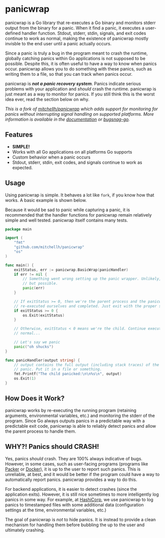 # panicwrap

panicwrap is a Go library that re-executes a Go binary and monitors stderr
output from the binary for a panic. When it find a panic, it executes a
user-defined handler function. Stdout, stderr, stdin, signals, and exit
codes continue to work as normal, making the existence of panicwrap mostly
invisble to the end user until a panic actually occurs.

Since a panic is truly a bug in the program meant to crash the runtime,
globally catching panics within Go applications is not supposed to be possible.
Despite this, it is often useful to have a way to know when panics occur.
panicwrap allows you to do something with these panics, such as writing them
to a file, so that you can track when panics occur.

panicwrap is ***not a panic recovery system***. Panics indicate serious
problems with your application and _should_ crash the runtime. panicwrap
is just meant as a way to monitor for panics. If you still think this is
the worst idea ever, read the section below on why.

_This is a fork of [mitchellh/panicwrap](https://github.com/mitchellh/panicwrap)
which adds support for monitoring for panics without interrupting signal
handling on supported platforms. More information is available in the
[documentation](https://godoc.org/github.com/bugsnag/panicwrap#BasicMonitor) or [bugsnag-go](https://github.com/bugsnag/bugsnag-go)._

## Features

* **SIMPLE!**
* Works with all Go applications on all platforms Go supports
* Custom behavior when a panic occurs
* Stdout, stderr, stdin, exit codes, and signals continue to work as
  expected.

## Usage

Using panicwrap is simple. It behaves a lot like `fork`, if you know
how that works. A basic example is shown below.

Because it would be sad to panic while capturing a panic, it is recommended
that the handler functions for panicwrap remain relatively simple and well
tested. panicwrap itself contains many tests.

```go
package main

import (
	"fmt"
	"github.com/mitchellh/panicwrap"
	"os"
)

func main() {
	exitStatus, err := panicwrap.BasicWrap(panicHandler)
	if err != nil {
		// Something went wrong setting up the panic wrapper. Unlikely,
		// but possible.
		panic(err)
	}

	// If exitStatus >= 0, then we're the parent process and the panicwrap
	// re-executed ourselves and completed. Just exit with the proper status.
	if exitStatus >= 0 {
		os.Exit(exitStatus)
	}

	// Otherwise, exitStatus < 0 means we're the child. Continue executing as
	// normal...

	// Let's say we panic
	panic("oh shucks")
}

func panicHandler(output string) {
	// output contains the full output (including stack traces) of the
	// panic. Put it in a file or something.
	fmt.Printf("The child panicked:\n\n%s\n", output)
	os.Exit(1)
}
```

## How Does it Work?

panicwrap works by re-executing the running program (retaining arguments,
environmental variables, etc.) and monitoring the stderr of the program.
Since Go always outputs panics in a predictable way with a predictable
exit code, panicwrap is able to reliably detect panics and allow the parent
process to handle them.

## WHY?! Panics should CRASH!

Yes, panics _should_ crash. They are 100% always indicative of bugs.
However, in some cases, such as user-facing programs (programs like
[Packer](http://github.com/mitchellh/packer) or
[Docker](http://github.com/dotcloud/docker)), it is up to the user to
report such panics. This is unreliable, at best, and it would be better if the
program could have a way to automatically report panics. panicwrap provides
a way to do this.

For backend applications, it is easier to detect crashes (since the application
exits). However, it is still nice sometimes to more intelligently log
panics in some way. For example, at [HashiCorp](http://www.hashicorp.com),
we use panicwrap to log panics to timestamped files with some additional
data (configuration settings at the time, environmental variables, etc.)

The goal of panicwrap is _not_ to hide panics. It is instead to provide
a clean mechanism for handling them before bubbling the up to the user
and ultimately crashing.
